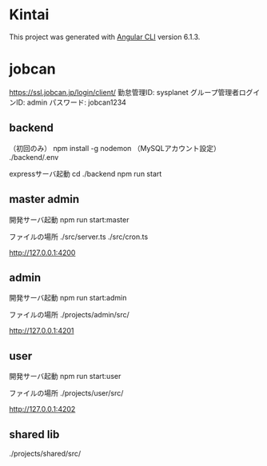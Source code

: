 # Kintai

This project was generated with [Angular CLI](https://github.com/angular/angular-cli) version 6.1.3.


# jobcan
https://ssl.jobcan.jp/login/client/
勤怠管理ID: sysplanet
グループ管理者ログインID: admin
パスワード: jobcan1234

## backend
（初回のみ）
npm install -g nodemon
（MySQLアカウント設定）
./backend/.env

expressサーバ起動
cd ./backend
npm run start

## master admin
開発サーバ起動
npm run start:master

ファイルの場所
./src/server.ts
./src/cron.ts

http://127.0.0.1:4200

## admin
開発サーバ起動
npm run start:admin

ファイルの場所
./projects/admin/src/

http://127.0.0.1:4201

## user
開発サーバ起動
npm run start:user

ファイルの場所
./projects/user/src/

http://127.0.0.1:4202


## shared lib
./projects/shared/src/

